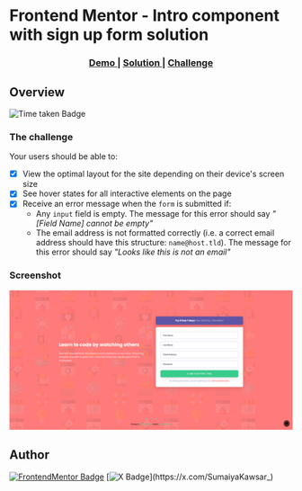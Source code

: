 # Frontend Mentor - Intro component with sign up form solution
<div align="center">
  <h3>
    <a href="https://sumaiyakawsar.github.io/frontend-mentor-challenges-using-react/#/project44">
      Demo
    </a>
    <span> | </span>
    <a href="https://github.com/sumaiyakawsar/frontend-mentor-challenges-using-react/tree/main/src/pages/44-intro-component-with-signup-form">
      Solution
    </a>
    <span> | </span>
    <a href="https://www.frontendmentor.io/challenges/intro-component-with-signup-form-5cf91bd49edda32581d28fd1">
      Challenge
    </a>
  </h3>
</div>
 

 

## Overview
 ![Time taken Badge](https://img.shields.io/badge/Time_Taken-2hr_20m-6abecd?style=plastic) 

### The challenge

Your users should be able to:
 
- [x] View the optimal layout for the site depending on their device's screen size
- [x] See hover states for all interactive elements on the page
- [x] Receive an error message when the `form` is submitted if:
  - Any `input` field is empty. The message for this error should say *"[Field Name] cannot be empty"*
  - The email address is not formatted correctly (i.e. a correct email address should have this structure: `name@host.tld`). The message for this error should say *"Looks like this is not an email"*

### Screenshot

![Screenshot](../homepage/images/project44-intro-component-with-signup-form.png)


## Author

[![FrontendMentor Badge](https://img.shields.io/badge/-_SumaiyaKawsar_-3F54A3?style=plastic&labelColor=3F54A3&logo=frontend-mentor&logoColor=white&link=https://www.frontendmentor.io/profile/sumaiyakawsar)](https://www.frontendmentor.io/profile/sumaiyakawsar) [![X Badge](https://img.shields.io/badge/-_SumaiyaKawsar_-black?style=plastic&labelColor=black&logo=X&logoColor=white&link=https://x.com/SumaiyaKawsar_)](https://x.com/SumaiyaKawsar_)